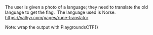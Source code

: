 The user is given a photo of a language; they need to translate the old language to get the flag. 
The language used is Norse.
https://valhyr.com/pages/rune-translator

Note: wrap the output with PlaygroundsCTF{}
